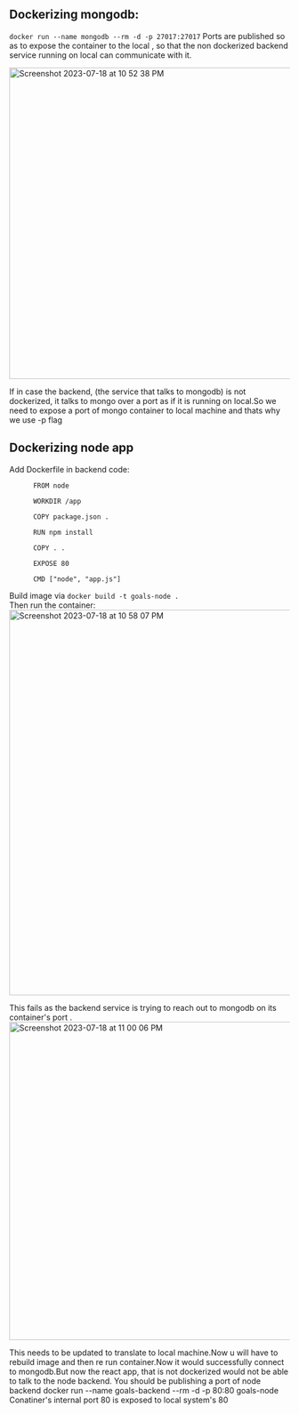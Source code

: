  ## Dockerizing mongodb:

``docker run --name mongodb --rm -d -p 27017:27017`` 
Ports are published so as to expose the container to the local , so that the non dockerized backend service running on local can communicate with it.

<img width="560" alt="Screenshot 2023-07-18 at 10 52 38 PM" src="https://github.com/Surbhi-Kohli/DockerAndk8s/assets/32058209/2760ebad-3047-49ad-bd4b-14bfbae693bf">

If in case the backend, (the service that talks to mongodb) is not dockerized, it talks to mongo over a port as if it is running on local.So we need to expose a port of mongo container to local machine and thats why we use -p flag

## Dockerizing node app
Add Dockerfile in backend code:
         
          FROM node
          
          WORKDIR /app
          
          COPY package.json .
          
          RUN npm install
          
          COPY . .
          
          EXPOSE 80
          
          CMD ["node", "app.js"]


Build image via ``docker build -t goals-node .``          
Then run the container:  
<img width="693" alt="Screenshot 2023-07-18 at 10 58 07 PM" src="https://github.com/Surbhi-Kohli/DockerAndk8s/assets/32058209/8ec1af6c-2bca-4d67-a31b-d5191e392950">

This fails as the backend service is trying to reach out to mongodb on its container's port .
<img width="572" alt="Screenshot 2023-07-18 at 11 00 06 PM" src="https://github.com/Surbhi-Kohli/DockerAndk8s/assets/32058209/01d2c497-dca1-46eb-bbd9-dbc701cbd249">


This needs to be updated to translate to local machine.Now u will have to rebuild image and then re run container.Now it would successfully connect to mongodb.But now the react app, that is not dockerized would not be able to talk to the node backend.
You should be publishing a port of node backend 
docker run --name goals-backend --rm -d -p 80:80 goals-node 
Conatiner's internal port 80 is exposed to local system's 80
